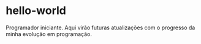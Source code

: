 # hello-world
Programador iniciante.
Aqui virão futuras atualizações com o progresso da minha evolução em programação.
